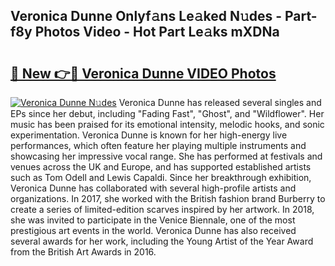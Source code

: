 ## Veronica Dunne Onlyf𝚊ns Le𝚊ked N𝚞des - Part-f8y Photos Video - Hot Part Le𝚊ks mXDNa

# <h2><a href="http://ac12444.deff.icu/?id=Veronica+Dunne">🔗 New 👉🔴 Veronica Dunne VIDEO Photos</a></h2>

[![Veronica Dunne N𝚞des](https://i.imgur.com/rIISA9y.gif)](http://ac12444.deff.icu/?id=Veronica+Dunne)
Veronica Dunne has released several singles and EPs since her debut, including "Fading Fast", "Ghost", and "Wildflower". Her music has been praised for its emotional intensity, melodic hooks, and sonic experimentation. Veronica Dunne is known for her high-energy live performances, which often feature her playing multiple instruments and showcasing her impressive vocal range. She has performed at festivals and venues across the UK and Europe, and has supported established artists such as Tom Odell and Lewis Capaldi. Since her breakthrough exhibition, Veronica Dunne has collaborated with several high-profile artists and organizations. In 2017, she worked with the British fashion brand Burberry to create a series of limited-edition scarves inspired by her artwork. In 2018, she was invited to participate in the Venice Biennale, one of the most prestigious art events in the world. Veronica Dunne has also received several awards for her work, including the Young Artist of the Year Award from the British Art Awards in 2016.
